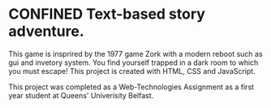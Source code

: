 # CONFINED Text-based story adventure.

This game is insprired by the 1977 game Zork with a modern reboot such as gui and invetory system.
You find yourself trapped in a dark room to which you must escape!
This project is created with HTML, CSS and JavaScript.

This project was completed as a Web-Technologies Assignment as a first year student at Queens' Univerisity Belfast.
